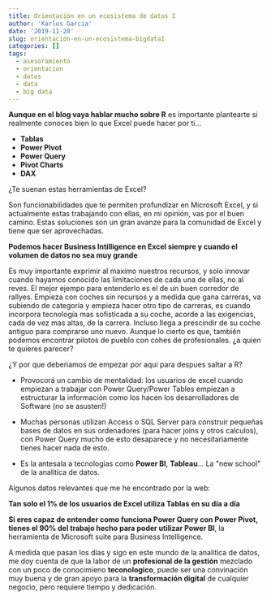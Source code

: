 ```yaml
---
title: Orientación en un ecosistema de datos I
author: 'Karlos Garcia'
date: '2019-11-20'
slug: orientación-en-un-ecosistema-bigdataI
categories: []
tags:
  - asesoramiento
  - orientacion
  - datos
  - data
  - big data
---
```


**Aunque en el blog vaya hablar mucho sobre R** es importante plantearte si realmente conoces bien lo que Excel puede hacer por ti...

- **Tablas**
- **Power Pivot**
- **Power Query**
- **Pivot Charts**
- **DAX**

¿Te suenan estas herramientas de Excel?

Son funcionabilidades que te permiten profundizar en Microsoft Excel, y si actualmente estas trabajando con ellas, en mi opinión, vas por el buen camino. Estas soluciones son un gran avanze para la comunidad de Excel y tiene que ser aprovechadas.

**Podemos hacer Business Intilligence en Excel siempre y cuando el volumen de datos no sea muy grande**

Es muy importante exprimir al maximo nuestros recursos, y solo innovar cuando hayamos conocido las limitaciones de cada una de ellas, no al reves. El mejor ejempo para entenderlo es el de un buen corredor de rallyes. Empieza con coches sin recursos y a medida que gana carreras, va subiendo de categoría y empieza hacer otro tipo de carreras, es cuando incorpora tecnología mas sofisticada a su coche, acorde a las exigencias, cada de vez mas altas, de la carrera. Incluso llega a prescindir de su coche antiguo para comprarse uno nuevo. Aunque lo cierto es que, también podemos encontrar pilotos de pueblo con cohes de profesionales. ¿a quien te quieres parecer?

¿Y por que deberiamos de empezar por aqui para despues saltar a R?

- Provocorá un cambio de mentalidad: los usuarios de excel cuando empiezan a trabajar con Power Query/Power Tables empiezan a estructurar la información como los hacen los desarrolladores de Software (no se asusten!)

- Muchas personas utilizan Access o SQL Server para construir pequeñas bases de datos en sus ordenadores (para hacer joins y otros calculos), con Power Query mucho de esto desaparece y no necesitariamente tienes hacer nada de esto.

- Es la antesala a tecnologias como **Power BI**, **Tableau**... La "new school" de la analitica de datos.

Algunos datos relevantes que me he encontrado por la web:

**Tan solo el 1% de los usuarios de Excel utiliza Tablas en su día a día**

**Si eres capaz de entender como funciona Power Query con Power Pivot, tienes el 90% del trabajo hecho para poder utilizar Power BI**, la herramienta de Microsoft suite para Business Intelligence.

A medida que pasan los días y sigo en este mundo de la analitica de datos, me doy cuenta de que la labor de un **profesional de la gestión** mezclado con un poco de conocimieno **teconologico**, puede ser una convinación muy buena y de gran apoyo para la **transformación digital** de cualquier negocio, pero requiere tiempo y dedicación.
